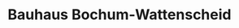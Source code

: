 ---
title: "Bauhaus Bochum-Wattenscheid"
url: /bochum/bauhaus-bochum-wattenscheid/
shop: Baumarkt
---